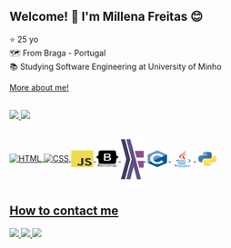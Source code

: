 ## Welcome! 💜 I'm Millena Freitas 😊

⭐ 25 yo <br>
🗺️ From Braga - Portugal <br>
📚 Studying Software Engineering at University of Minho

<a href="https://millenasantosresume.netlify.app/" target="_blank">More about me!</a>

<br>

<div>
  <a href="https://github.com/freitasmillena">
    <img height="180em" src="https://github-readme-stats.vercel.app/api?username=freitasmillena&show_icons=true&theme=dracula&include_all_commits=true&count_private=true"/>
  <img height="180em" src="https://github-readme-stats.vercel.app/api/top-langs/?username=freitasmillena&layout=compact&langs_count=7&theme=dracula"/>
</div>
  
<div style="display: inline_block"><br>
 
  <img align="center" alt="HTML" height="30" width="60" src="https://img.shields.io/badge/HTML5-E34F26?style=for-the-badge&logo=html5&logoColor=white">
  <img align="center" alt="CSS" height="30" width="65" src="https://img.shields.io/badge/CSS3-1572B6?style=for-the-badge&logo=css3&logoColor=white">
  <img align="center" alt="Millena-JavaScript" height="30" width="40" src="https://raw.githubusercontent.com/devicons/devicon/master/icons/javascript/javascript-original.svg">
  <img align="center" alt="Millena-Bootstrap" height="30" width="40" src="https://raw.githubusercontent.com/devicons/devicon/master/icons/bootstrap/bootstrap-plain-wordmark.svg">
  <img align="center" alt="Millena-Haskell" height="100" width="40" src="https://raw.githubusercontent.com/devicons/devicon/master/icons/haskell/haskell-original.svg">
  <img align="center" alt="Millena-C" height="30" width="40" src="https://raw.githubusercontent.com/devicons/devicon/master/icons/c/c-original.svg">
  <img align="center" alt="Millena-Java" height="30" width="40" src="https://raw.githubusercontent.com/devicons/devicon/master/icons/java/java-original.svg">
  <img align="center" alt="Millena-Python" height="30" width="40" src="https://raw.githubusercontent.com/devicons/devicon/master/icons/python/python-original.svg">
  
</div>
  
## How to contact me

<div> 
  <a href="https://www.instagram.com/freitaasmillena/" target="_blank">
    <img src="https://img.shields.io/badge/-Instagram-%23E4405F?style=for-the-badge&logo=instagram&logoColor=white" target="_blank">
    </a>
  <a href="mailto:freitasmillena27@gmail.com" target="_blank">
    <img src="https://img.shields.io/badge/Gmail-D14836?style=for-the-badge&logo=gmail&logoColor=white">
    </a>
  <a href="https://www.linkedin.com/in/millena-santos-729a95161/" target="_blank">
    <img src="https://img.shields.io/badge/LinkedIn-0077B5?style=for-the-badge&logo=linkedin&logoColor=white">
    </a>

 

